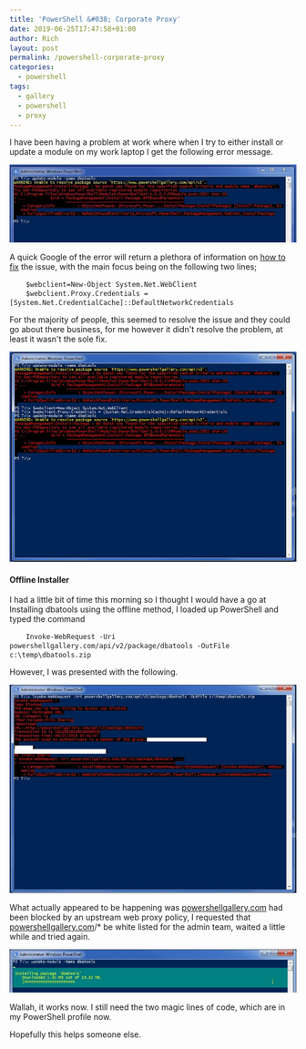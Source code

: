 ```yaml
---
title: 'PowerShell &#038; Corporate Proxy'
date: 2019-06-25T17:47:58+01:00
author: Rich
layout: post
permalink: /powershell-corporate-proxy
categories:
  - powershell
tags:
  - gallery
  - powershell
  - proxy
---
```

I have been having a problem at work where when I try to either install or update a module on my work laptop I get the following error message.

![](/img/PowershellProxy.jpg)

A quick Google of the error will return a plethora of information on [how to fix](https://stackoverflow.com/questions/14263359/access-web-using-powershell-and-proxy) the issue, with the main focus being on the following two lines;

```
    $webclient=New-Object System.Net.WebClient
    $webclient.Proxy.Credentials = [System.Net.CredentialCache]::DefaultNetworkCredentials
```

For the majority of people, this seemed to resolve the issue and they could go about there business, for me however it didn't resolve the problem, at least it wasn't the sole fix.

![](/img/PowershellProxy2.jpg)

#### Offline Installer

I had a little bit of time this morning so I thought I would have a go at Installing dbatools using the offline method, I loaded up PowerShell and typed the command

```
    Invoke-WebRequest -Uri powershellgallery.com/api/v2/package/dbatools -OutFile c:\temp\dbatools.zip
```

However, I was presented with the following.

![](/img/PowershellProxy3.jpg)

What actually appeared to be happening was [powershellgallery.com](https://www.powershellgallery.com/) had been blocked by an upstream web proxy policy, I requested that [powershellgallery.com](https://www.powershellgallery.com/)/* be white listed for the admin team, waited a little while and tried again.

![](/img/PowershellProxy4.jpg)

Wallah, it works now. I still need the two magic lines of code, which are in my PowerShell profile now.

Hopefully this helps someone else.